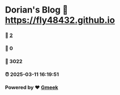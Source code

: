 # Dorian's Blog :link: https://fly48432.github.io 
### :page_facing_up: [2](https://fly48432.github.io/tag.html) 
### :speech_balloon: 0 
### :hibiscus: 3022 
### :alarm_clock: 2025-03-11 16:19:51 
### Powered by :heart: [Gmeek](https://github.com/Meekdai/Gmeek)
